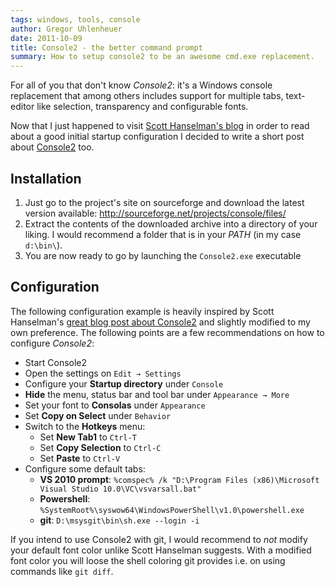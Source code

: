 ```yaml
---
tags: windows, tools, console
author: Gregor Uhlenheuer
date: 2011-10-09
title: Console2 - the better command prompt
summary: How to setup console2 to be an awesome cmd.exe replacement.
---
```

For all of you that don't know *Console2*: it's a Windows console replacement
that among others includes support for multiple tabs, text-editor like
selection, transparency and configurable fonts.

Now that I just happened to visit [Scott Hanselman's blog][1] in order to read
about a good initial startup configuration I decided to write a short post
about [Console2][2] too.

## Installation

1. Just go to the project's site on sourceforge and download the latest version
   available: <http://sourceforge.net/projects/console/files/>
2. Extract the contents of the downloaded archive into a directory of your
   liking. I would recommend a folder that is in your *PATH* (in my case
   `d:\bin\`).
3. You are now ready to go by launching the `Console2.exe` executable

## Configuration

The following configuration example is heavily inspired by Scott Hanselman's
[great blog post about Console2][3] and slightly modified to my own preference.
The following points are a few recommendations on how to configure *Console2*:

- Start Console2
- Open the settings on `Edit → Settings`
- Configure your **Startup directory** under `Console`
- **Hide** the menu, status bar and tool bar under `Appearance → More`
- Set your font to **Consolas** under `Appearance`
- Set **Copy on Select** under `Behavior`
- Switch to the **Hotkeys** menu:
    * Set **New Tab1** to `Ctrl-T`
    * Set **Copy Selection** to `Ctrl-C`
    * Set **Paste** to `Ctrl-V`
- Configure some default tabs:
    * **VS 2010 prompt**: `%comspec% /k "D:\Program Files (x86)\Microsoft Visual Studio 10.0\VC\vsvarsall.bat"`
    * **Powershell**: `%SystemRoot%\syswow64\WindowsPowerShell\v1.0\powershell.exe`
    * **git**: `D:\msysgit\bin\sh.exe --login -i`

If you intend to use Console2 with git, I would recommend to *not* modify your
default font color unlike Scott Hanselman suggests. With a modified font color
you will loose the shell coloring git provides i.e. on using commands like
`git diff`.

[1]: http://hanselman.com
[2]: http://sourceforge.net/projects/console/
[3]: http://www.hanselman.com/blog/Console2ABetterWindowsCommandPrompt.aspx
